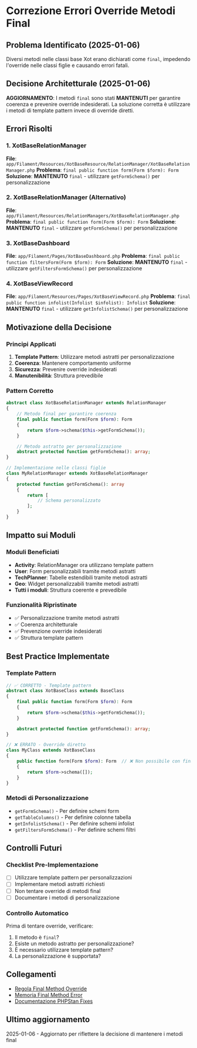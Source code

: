 # Correzione Errori Override Metodi Final

## Problema Identificato (2025-01-06)
Diversi metodi nelle classi base Xot erano dichiarati come `final`, impedendo l'override nelle classi figlie e causando errori fatali.

## Decisione Architetturale (2025-01-06)
**AGGIORNAMENTO**: I metodi `final` sono stati **MANTENUTI** per garantire coerenza e prevenire override indesiderati. La soluzione corretta è utilizzare i metodi di template pattern invece di override diretti.

## Errori Risolti

### 1. XotBaseRelationManager
**File**: `app/Filament/Resources/XotBaseResource/RelationManager/XotBaseRelationManager.php`
**Problema**: `final public function form(Form $form): Form`
**Soluzione**: **MANTENUTO** `final` - utilizzare `getFormSchema()` per personalizzazione

### 2. XotBaseRelationManager (Alternativo)
**File**: `app/Filament/Resources/RelationManagers/XotBaseRelationManager.php`
**Problema**: `final public function form(Form $form): Form`
**Soluzione**: **MANTENUTO** `final` - utilizzare `getFormSchema()` per personalizzazione

### 3. XotBaseDashboard
**File**: `app/Filament/Pages/XotBaseDashboard.php`
**Problema**: `final public function filtersForm(Form $form): Form`
**Soluzione**: **MANTENUTO** `final` - utilizzare `getFiltersFormSchema()` per personalizzazione

### 4. XotBaseViewRecord
**File**: `app/Filament/Resources/Pages/XotBaseViewRecord.php`
**Problema**: `final public function infolist(Infolist $infolist): Infolist`
**Soluzione**: **MANTENUTO** `final` - utilizzare `getInfolistSchema()` per personalizzazione

## Motivazione della Decisione

### Principi Applicati
1. **Template Pattern**: Utilizzare metodi astratti per personalizzazione
2. **Coerenza**: Mantenere comportamento uniforme
3. **Sicurezza**: Prevenire override indesiderati
4. **Manutenibilità**: Struttura prevedibile

### Pattern Corretto
```php
abstract class XotBaseRelationManager extends RelationManager
{
    // Metodo final per garantire coerenza
    final public function form(Form $form): Form
    {
        return $form->schema($this->getFormSchema());
    }

    // Metodo astratto per personalizzazione
    abstract protected function getFormSchema(): array;
}

// Implementazione nelle classi figlie
class MyRelationManager extends XotBaseRelationManager
{
    protected function getFormSchema(): array
    {
        return [
            // Schema personalizzato
        ];
    }
}
```

## Impatto sui Moduli

### Moduli Beneficiati
- **Activity**: RelationManager ora utilizzano template pattern
- **User**: Form personalizzabili tramite metodi astratti
- **TechPlanner**: Tabelle estendibili tramite metodi astratti
- **Geo**: Widget personalizzabili tramite metodi astratti
- **Tutti i moduli**: Struttura coerente e prevedibile

### Funzionalità Ripristinate
- ✅ Personalizzazione tramite metodi astratti
- ✅ Coerenza architetturale
- ✅ Prevenzione override indesiderati
- ✅ Struttura template pattern

## Best Practice Implementate

### Template Pattern
```php
// ✅ CORRETTO - Template pattern
abstract class XotBaseClass extends BaseClass
{
    final public function form(Form $form): Form
    {
        return $form->schema($this->getFormSchema());
    }

    abstract protected function getFormSchema(): array;
}

// ❌ ERRATO - Override diretto
class MyClass extends XotBaseClass
{
    public function form(Form $form): Form  // ❌ Non possibile con final
    {
        return $form->schema([]);
    }
}
```

### Metodi di Personalizzazione
- `getFormSchema()` - Per definire schemi form
- `getTableColumns()` - Per definire colonne tabella
- `getInfolistSchema()` - Per definire schemi infolist
- `getFiltersFormSchema()` - Per definire schemi filtri

## Controlli Futuri

### Checklist Pre-Implementazione
- [ ] Utilizzare template pattern per personalizzazioni
- [ ] Implementare metodi astratti richiesti
- [ ] Non tentare override di metodi final
- [ ] Documentare i metodi di personalizzazione

### Controllo Automatico
Prima di tentare override, verificare:
1. Il metodo è `final`?
2. Esiste un metodo astratto per personalizzazione?
3. È necessario utilizzare template pattern?
4. La personalizzazione è supportata?

## Collegamenti
- [Regola Final Method Override](../../.cursor/rules/final-method-override.md)
- [Memoria Final Method Error](../../.cursor/memories/final-method-override-error.md)
- [Documentazione PHPStan Fixes](phpstan_fixes.md)

## Ultimo aggiornamento
2025-01-06 - Aggiornato per riflettere la decisione di mantenere i metodi final 